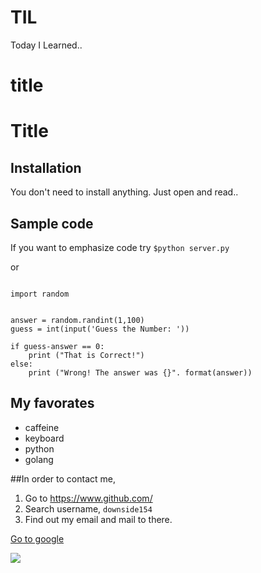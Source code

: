 # TIL
Today I Learned..

<h1>title</h1>

# Title

## Installation

You don't need to install anything.
Just open and read..

## Sample code

If you want to emphasize code try `$python server.py`

or
```

import random


answer = random.randint(1,100)
guess = int(input('Guess the Number: '))

if guess-answer == 0:
	print ("That is Correct!")
else:
	print ("Wrong! The answer was {}". format(answer))
```

## My favorates

- caffeine
- keyboard
- python
- golang

##In order to contact me,

1. Go to https://www.github.com/
2. Search username, `downside154`
3. Find out my email and mail to there.

[Go to google](https://www.google.com/)

![](https://avatars.githubusercontent.com/u/75163801?s=460&v=4)

